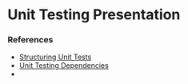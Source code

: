 # Unit Testing Presentation



### References

* [Structuring Unit Tests](https://haacked.com/archive/2012/01/02/structuring-unit-tests.aspx/)
* [Unit Testing Dependencies](https://enterprisecraftsmanship.com/posts/unit-testing-dependencies/)
* 
